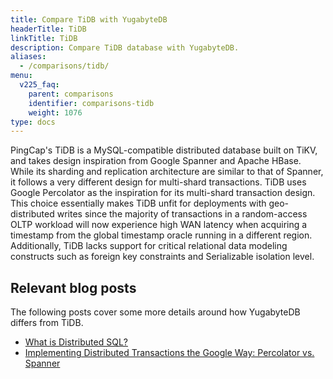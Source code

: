 ```yaml
---
title: Compare TiDB with YugabyteDB
headerTitle: TiDB
linkTitle: TiDB
description: Compare TiDB database with YugabyteDB.
aliases:
  - /comparisons/tidb/
menu:
  v225_faq:
    parent: comparisons
    identifier: comparisons-tidb
    weight: 1076
type: docs
---
```


PingCap's TiDB is a MySQL-compatible distributed database built on TiKV, and takes design inspiration from Google Spanner and Apache HBase. While its sharding and replication architecture are similar to that of Spanner, it follows a very different design for multi-shard transactions. TiDB uses Google Percolator as the inspiration for its multi-shard transaction design. This choice essentially makes TiDB unfit for deployments with geo-distributed writes since the majority of transactions in a random-access OLTP workload will now experience high WAN latency when acquiring a timestamp from the global timestamp oracle running in a different region. Additionally, TiDB lacks support for critical relational data modeling constructs such as foreign key constraints and Serializable isolation level.

## Relevant blog posts

The following posts cover some more details around how YugabyteDB differs from TiDB.

- [What is Distributed SQL?](https://www.yugabyte.com/blog/what-is-distributed-sql/)
- [Implementing Distributed Transactions the Google Way: Percolator vs. Spanner](https://www.yugabyte.com/blog/implementing-distributed-transactions-the-google-way-percolator-vs-spanner/)

